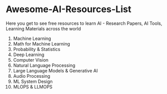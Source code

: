 # Awesome-AI-Resources-List
Here you get to see free resources to learn AI - Research Papers, AI Tools, Learning Materials across the world

1. Machine Learning
2. Math for Machine Learning
3. Probability & Statistics
4. Deep Learning
5. Computer Vision
6. Natural Language Processing
7. Large Language Models & Generative AI
8. Audio Processing
9. ML System Design
10. MLOPS & LLMOPS
    
